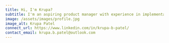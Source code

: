 ```yaml
---
title: Hi, I'm Krupa?
subtitle: I'm an aspiring product manager with experience in implementation consulting and system design, passionate about creating user-centered solutions that drive business impact.
image: /assets/images/profile.jpg
image_alt: Krupa Patel
connect_url: https://www.linkedin.com/in/krupa-b-patel/
contact_email: krupa.b.patel@outlook.com
---
```


